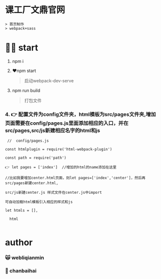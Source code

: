# 课工厂文鼎官网
    > 首页制作
    > webpack+sass
# 💪🏻 start
1. npm i    

2. ❤️npm start    
    > 启动webpack-dev-serve  

3. npm run build
    > 打包文件
### 4. 👉 配置文件为config文件夹，html模板为src/pages文件夹,增加页面需要在config/pages.js里面添加相应的入口，并在src/pages,src/js新建相应名字的html和js
```  
 //  config/pages.js  
 
const htmlplugin = require('html-webpack-plugin')  

const path = require('path')  

👉 let pages = ['index']  //增加的html的name添加在这里  

//比如我要增加center.html页面，则let pages=['index','center']，然后再src/pages新建center.html,  

src/js新建center.js 样式文件在center.js中import  

可自动加载html模板引入相应的样式和js  

let htmls = [],  

  html
  
```
# author  

### 🙀 webliqianmin  
### 🐷 chanbaihai


